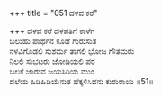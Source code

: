+++
title = "051 ದಳವ ಕರೆ"

+++
ದಳವ ಕರೆ ದಳಪತಿಗೆ ಕಾಳೆಗ  
ಬಲುಹು ಪಾರ್ಥನ ಕೂಡೆ ಗುರುಸುತ  
ನಳವಿಗೊಡಲಿ ಸುಶರ್ಮ ತಾಗಲಿ ಭೋಜ ಗೌತಮರು  
ನಿಲಲಿ ಸುಭಟರು ಜೋಡಿಯಲಿ ಪರ  
ಬಲಕೆ ಜಾರುವ ಜಯಸಿರಿಯ ಮುಂ  
ದಲೆಯ ಹಿಡಿಹಿಡಿಯೆನುತ ಹೆಕ್ಕಳಿಸಿದನು ಕುರುರಾಯ      ॥51॥